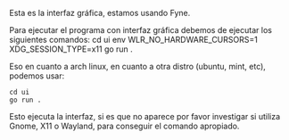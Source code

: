 Esta es la interfaz gráfica, estamos usando Fyne.

Para ejecutar el programa con interfaz gráfica debemos de ejecutar los siguientes comandos:
    cd ui
    env WLR_NO_HARDWARE_CURSORS=1 XDG_SESSION_TYPE=x11 go run .

Eso en cuanto a arch linux, en cuanto a otra distro (ubuntu, mint, etc), podemos usar:

    cd ui
    go run .

Esto ejecuta la interfaz, si es que no aparece por favor investigar si utiliza Gnome, X11 o Wayland, para conseguir el comando apropiado.